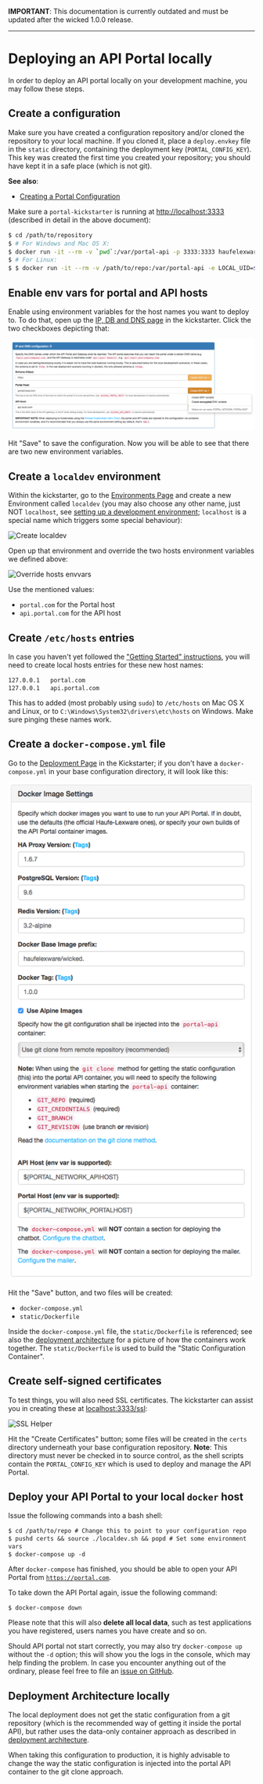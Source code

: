 **IMPORTANT**: This documentation is currently outdated and must be updated after the wicked 1.0.0 release.


---

# Deploying an API Portal locally

In order to deploy an API portal locally on your development machine, you may follow these steps.

## Create a configuration

Make sure you have created a configuration repository and/or cloned the repository to your local machine. If you cloned it, place a `deploy.envkey` file in the `static` directory, containing the deployment key (`PORTAL_CONFIG_KEY`). This key was created the first time you created your repository; you should have kept it in a safe place (which is not git).

**See also**:

* [Creating a Portal Configuration](creating-a-portal-configuration.md)

Make sure a `portal-kickstarter` is running at [http://localhost:3333](http://localhost:3333) (described in detail in the above document):

```bash
$ cd /path/to/repository
$ # For Windows and Mac OS X:
$ docker run -it --rm -v `pwd`:/var/portal-api -p 3333:3333 haufelexware/wicked.portal-kickstarter
$ # For Linux:
$ $ docker run -it --rm -v /path/to/repo:/var/portal-api -e LOCAL_UID=$(id -u) -e LOCAL_GID=$(id -g) -p 3333:3333 haufelexware/wicked.portal-kickstarter
```

## Enable env vars for portal and API hosts

Enable using environment variables for the host names you want to deploy to. To do that, open up the [IP, DB and DNS page](http://localhost:3333/ipconfig) in the kickstarter. Click the two checkboxes depicting that:

![Env vars for hosts](images/deploy-hosts-envvars.png)

Hit "Save" to save the configuration. Now you will be able to see that there are two new environment variables.

## Create a `localdev` environment

Within the kickstarter, go to the [Environments Page](http://localhost:3333/envs) and create a new Environment called `localdev` (you may also choose any other name, just NOT `localhost`, see [setting up a development environment](development-environment.md); `localhost` is a special name which triggers some special behaviour):

![Create localdev](images/deploy-env-localdev.png)

Open up that environment and override the two hosts environment variables we defined above:

![Override hosts envvars](images/deploy-env-override-hosts.png)

Use the mentioned values:

* `portal.com` for the Portal host
* `api.portal.com` for the API host

## Create `/etc/hosts` entries

In case you haven't yet followed the ["Getting Started" instructions](http://wicked.haufe.io/gettingstarted.html), you will need to create local hosts entries for these new host names:

```
127.0.0.1   portal.com
127.0.0.1   api.portal.com
```

This has to added (most probably using `sudo`) to `/etc/hosts` on Mac OS X and Linux, or to `C:\Windows\System32\drivers\etc\hosts` on Windows. Make sure pinging these names work. 

## Create a `docker-compose.yml` file

Go to the [Deployment Page](http://localhost:3333/deploy) in the Kickstarter; if you don't have a `docker-compose.yml` in your base configuration directory, it will look like this:

![Deployment Config](images/deploy-config.png)

Hit the "Save" button, and two files will be created:

* `docker-compose.yml`
* `static/Dockerfile`

Inside the `docker-compose.yml` file, the `static/Dockerfile` is referenced; see also the [deployment architecture](deployment-architecture.md) for a picture of how the containers work together. The `static/Dockerfile` is used to build the "Static Configuration Container".

## Create self-signed certificates

To test things, you will also need SSL certificates. The kickstarter can assist you in creating these at [localhost:3333/ssl](http://localhost:3333/ssl):

![SSL Helper](images/deploy-ssl-helper.png)

Hit the "Create Certificates" button; some files will be created in the `certs` directory underneath your base configuration repository. **Note**: This directory must never be checked in to source control, as the shell scripts contain the `PORTAL_CONFIG_KEY` which is used to deploy and manage the API Portal.

## Deploy your API Portal to your local `docker` host

Issue the following commands into a bash shell:

```
$ cd /path/to/repo # Change this to point to your configuration repo
$ pushd certs && source ./localdev.sh && popd # Set some environment vars
$ docker-compose up -d
```

After `docker-compose` has finished, you should be able to open your API Portal from [`https://portal.com`](https://portal.com).

To take down the API Portal again, issue the following command:

```
$ docker-compose down
```

Please note that this will also **delete all local data**, such as test applications you have registered, users names you have create and so on.

Should API portal not start correctly, you may also try `docker-compose up` without the `-d` option; this will show you the logs in the console, which may help finding the problem. In case you encounter anything out of the ordinary, please feel free to file an [issue on GitHub](https://github.com/Haufe-Lexware/wicked.haufe.io/issues).

## Deployment Architecture locally

The local deployment does not get the static configuration from a git repository (which is the recommended way of getting it inside the portal API), but rather uses the data-only container approach as described in [deployment architecture](deployment-architecture.md).

When taking this configuration to production, it is highly advisable to change the way the static configuration is injected into the portal API container to the git clone approach.
